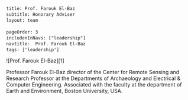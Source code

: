 ```
title: Prof. Farouk El-Baz
subtitle: Honorary Adviser
layout: team

pageOrder: 3
includenInNavs: ["leadership"]
navtitle:  Prof. Farouk El-Baz
tags: ['leadership']
```
<div class="portrait">![Prof. Farouk El-Baz][1] </div>

Professor Farouk El-Baz director of the Center for Remote Sensing and Research Professor at the Departments of Archaeology and Electrical & Computer Engineering. Associated with the faculty at the department of Earth and Environment, Boston University, USA.

[1]: /images/leadeship/farouk_el_baz.jpg  "Prof. Farouk El-Baz"

